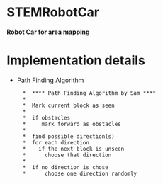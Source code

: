# STEMRobotCar
__Robot Car for area mapping__

# Implementation details
* Path Finding Algorithm

```
     *  **** Path Finding Algorithm by Sam ****
     *  
     *  Mark current block as seen
     * 
     *  if obstacles
     *     mark forward as obstacles
     *  
     *  find possible direction(s)
     *  for each direction
     *    if the next block is unseen
     *      choose that direction
     *      
     *  if no direction is chose
     *      choose one direction randomly
```
